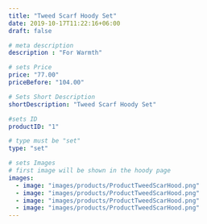 ```yaml
---
title: "Tweed Scarf Hoody Set"
date: 2019-10-17T11:22:16+06:00
draft: false

# meta description
description : "For Warmth"

# sets Price
price: "77.00"
priceBefore: "104.00"

# Sets Short Description
shortDescription: "Tweed Scarf Hoody Set"

#sets ID
productID: "1"

# type must be "set"
type: "set"

# sets Images
# first image will be shown in the hoody page
images:
  - image: "images/products/ProductTweedScarHood.png"
  - image: "images/products/ProductTweedScarHood.png"
  - image: "images/products/ProductTweedScarHood.png"
  - image: "images/products/ProductTweedScarHood.png"
---
```



